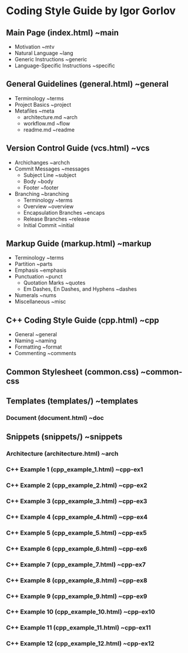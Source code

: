 # Coding Style Guide by Igor Gorlov

## Main Page (index.html) ~main

* Motivation ~mtv
* Natural Language ~lang
* Generic Instructions ~generic
* Language-Specific Instructions ~specific

## General Guidelines (general.html) ~general

* Terminology ~terms
* Project Basics ~project
* Metafiles ~meta
  * architecture.md ~arch
  * workflow.md ~flow
  * readme.md ~readme

## Version Control Guide (vcs.html) ~vcs

* Archichanges ~archch
* Commit Messages ~messages
  * Subject Line ~subject
  * Body ~body
  * Footer ~footer
* Branching ~branching
  * Terminology ~terms
  * Overview ~overview
  * Encapsulation Branches ~encaps
  * Release Branches ~release
  * Initial Commit ~initial

## Markup Guide (markup.html) ~markup

* Terminology ~terms
* Partition ~parts
* Emphasis ~emphasis
* Punctuation ~punct
  * Quotation Marks ~quotes
  * Em Dashes, En Dashes, and Hyphens ~dashes
* Numerals ~nums
* Miscellaneous ~misc

## C++ Coding Style Guide (cpp.html) ~cpp

* General ~general
* Naming ~naming
* Formatting ~format
* Commenting ~comments

## Common Stylesheet (common.css) ~common-css

## Templates (templates/) ~templates

### Document (document.html) ~doc

## Snippets (snippets/) ~snippets

### Architecture (architecture.html) ~arch

### C++ Example 1 (cpp_example_1.html) ~cpp-ex1

### C++ Example 2 (cpp_example_2.html) ~cpp-ex2

### C++ Example 3 (cpp_example_3.html) ~cpp-ex3

### C++ Example 4 (cpp_example_4.html) ~cpp-ex4

### C++ Example 5 (cpp_example_5.html) ~cpp-ex5

### C++ Example 6 (cpp_example_6.html) ~cpp-ex6

### C++ Example 7 (cpp_example_7.html) ~cpp-ex7

### C++ Example 8 (cpp_example_8.html) ~cpp-ex8

### C++ Example 9 (cpp_example_9.html) ~cpp-ex9

### C++ Example 10 (cpp_example_10.html) ~cpp-ex10

### C++ Example 11 (cpp_example_11.html) ~cpp-ex11

### C++ Example 12 (cpp_example_12.html) ~cpp-ex12
